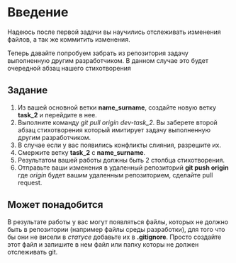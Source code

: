 # Введение
Надеюсь после первой задачи вы научились отслеживать изменения файлов, а так же коммитить изменения.

Теперь давайте попробуем забрать из репозитория задачу выполненную другим разработчиком. В данном 
случае это будет очередной абзац нашего стихотворения

## Задание 

1. Из вашей основной ветки **name_surname**, создайте новую ветку **task_2** и перейдите в нее.
2. Выполните команду *git pull origin dev-task_2*. Вы заберете второй абзац стихотворения который
   имитирует задачу выполненную другим разработчиком.
3. В случае если у вас появились конфликты слияния, разрешите их.
4. Смержите ветку **task_2** с **name_surname**.
5. Результатом вашей работы должны быть 2 столбца стихотворения.
6. Отправьте ваши изменения в удаленный репозиторий **git push origin** где *origin* будет вашим
   удаленным репозиторием, сделайте pull request.


## Может понадобится
В результате работы у вас могут появляться файлы, которых не должно быть в репозитории
(например файлы среды разработки), для того что бы они не висели в *статусе* добавьте 
их в **.gitignore**. Просто создайте этот файл и запишите в нем файл или папку которы не должен
отслеживать git.
